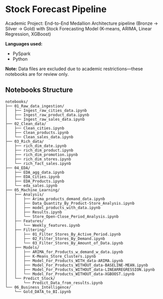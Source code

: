 # Stock Forecast Pipeline

Academic Project: End-to-End Medallion Architecture pipeline (Bronze → Silver → Gold) with Stock Forecasting Model (K-means, ARIMA, Linear Regression, XGBoost)

**Languages used:**
- PySpark  
- Python

**Note:** Data files are excluded due to academic restrictions—these notebooks are for review only.

## Notebooks Structure

```text
notebooks/
├── 01_Raw_data_ingestion/
│   ├── Ingest_raw_cities_data.ipynb
│   ├── Ingest_raw_product_data.ipynb
│   └── Ingest_raw_sales_data.ipynb
├── 02_Clean_data/
│   ├── Clean_cities.ipynb
│   ├── Clean_products.ipynb
│   └── Clean_sales_data.ipynb
├── 03_Rich_data/
│   ├── rich_dim_date.ipynb
│   ├── rich_dim_product.ipynb
│   ├── rich_dim_promotion.ipynb
│   ├── rich_dim_stores.ipynb
│   └── rich_fact_sales.ipynb
├── 04_EDA/
│   ├── EDA_agg_data.ipynb
│   ├── EDA_Cities.ipynb
│   ├── EDA_Products.ipynb
│   └── eda_sales.ipynb
├── 05_Machine_Learning/
│   ├── Analysis/
│   │   ├── Arima_products_demand_data.ipynb
│   │   ├── Data_Quantity_By_Product-Store_Analysis.ipynb
│   │   ├── model_products_with_data.ipynb
│   │   ├── Results.ipynb
│   │   └── Store_Open-Close_Period_Analysis.ipynb
│   ├── Features/
│   │   └── Weekly_features.ipynb
│   ├── Filtering/
│   │   ├── 01_Filter_Stores_By_Active_Period.ipynb
│   │   ├── 02_Filter_Stores_By_Demand.ipynb
│   │   └── 03_Filter_Stores_By_Amount_of_Data.ipynb
│   ├── Models/
│   │   ├── ARIMA_for_Products_w_demand_w_data.ipynb
│   │   ├── K-Means_Store_Clusters.ipynb
│   │   ├── Model_For_Products_WITH_data-ARIMA.ipynb
│   │   ├── Model_For_Products_WITHOUT_data-BASELINE-MEAN.ipynb
│   │   ├── Model_For_Products_WITHOUT_data-LINEARREGRESSION.ipynb
│   │   └── Model_For_Products_WITHOUT_data-XGBOOST.ipynb
│   └── Predict_Stock/
│       └── Predict_Data_from_results.ipynb
└── 06_Business_Intelligence/
    └── Gold_DATA_to_BI.ipynb
